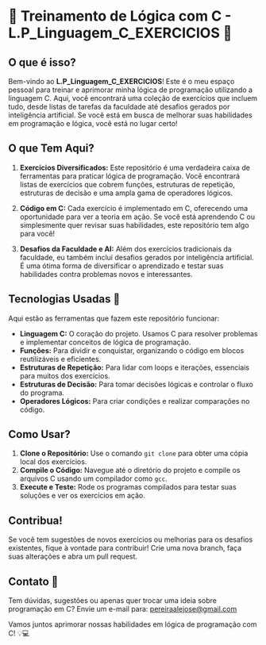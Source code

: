 # 🧠 Treinamento de Lógica com C - L.P_Linguagem_C_EXERCICIOS 🚀

## O que é isso?

Bem-vindo ao **L.P_Linguagem_C_EXERCICIOS**! Este é o meu espaço pessoal para treinar e aprimorar minha lógica de programação utilizando a linguagem C. Aqui, você encontrará uma coleção de exercícios que incluem tudo, desde listas de tarefas da faculdade até desafios gerados por inteligência artificial. Se você está em busca de melhorar suas habilidades em programação e lógica, você está no lugar certo!

## O que Tem Aqui?

1. **Exercícios Diversificados:** Este repositório é uma verdadeira caixa de ferramentas para praticar lógica de programação. Você encontrará listas de exercícios que cobrem funções, estruturas de repetição, estruturas de decisão e uma ampla gama de operadores lógicos.

2. **Código em C:** Cada exercício é implementado em C, oferecendo uma oportunidade para ver a teoria em ação. Se você está aprendendo C ou simplesmente quer revisar suas habilidades, este repositório tem algo para você!

3. **Desafios da Faculdade e AI:** Além dos exercícios tradicionais da faculdade, eu também incluí desafios gerados por inteligência artificial. É uma ótima forma de diversificar o aprendizado e testar suas habilidades contra problemas novos e interessantes.

## Tecnologias Usadas 🚀

Aqui estão as ferramentas que fazem este repositório funcionar:

- **Linguagem C:** O coração do projeto. Usamos C para resolver problemas e implementar conceitos de lógica de programação.
- **Funções:** Para dividir e conquistar, organizando o código em blocos reutilizáveis e eficientes.
- **Estruturas de Repetição:** Para lidar com loops e iterações, essenciais para muitos dos exercícios.
- **Estruturas de Decisão:** Para tomar decisões lógicas e controlar o fluxo do programa.
- **Operadores Lógicos:** Para criar condições e realizar comparações no código.

## Como Usar?

1. **Clone o Repositório:** Use o comando `git clone` para obter uma cópia local dos exercícios.
2. **Compile o Código:** Navegue até o diretório do projeto e compile os arquivos C usando um compilador como `gcc`.
3. **Execute e Teste:** Rode os programas compilados para testar suas soluções e ver os exercícios em ação.

## Contribua!

Se você tem sugestões de novos exercícios ou melhorias para os desafios existentes, fique à vontade para contribuir! Crie uma nova branch, faça suas alterações e abra um pull request.

## Contato 📧

Tem dúvidas, sugestões ou apenas quer trocar uma ideia sobre programação em C? Envie um e-mail para: pereiraalejose@gmail.com

Vamos juntos aprimorar nossas habilidades em lógica de programação com C! 💡💻
